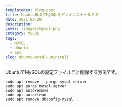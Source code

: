 ```yaml
---
templateKey: blog-post
title: Ubuntu環境でMySQLをアンインストールする
date: 2021-02-20
description:
cover: /images/mysql.png
category: MySQL
tags:
  - MySQL
  - Ubuntu
  - apt
slug: ubuntu-mysql-uninstall
---
```


UbuntuでMySQLの設定ファイルごと削除する方法です。

```shell
sudo apt remove --purge mysql-server
sudo apt purge mysql-server
sudo apt autoremove
sudo apt autoclean
sudo apt remove dbconfig-mysql
```

